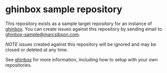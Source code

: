 # ghinbox sample repository

This repository exists as a sample target repository for an instance of [ghinbox](https://github.com/sibson/ghinbox).
You can create issues against this repository by sending email to [ghinbox-sample@marcsibson.com](mailto:ghinbox-sample@marcsibson.com).

*NOTE* issues created against this repository will be ignored and may be closed or deleted at any time.

See [ghinbox](https://github.com/sibson/ghinbox) for more information, including how to setup with your own repositories.
